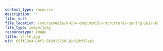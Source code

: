 ```yaml
---
content_type: resource
description: ''
file: null
file_location: /coursemedia/6-004-computation-structures-spring-2017/65ff13e48bf26b9d525d18d32bf97ae2_v4-th.jpg
file_type: image/jpeg
resourcetype: Image
title: v4-th.jpg
uid: 65ff13e4-8bf2-6b9d-525d-18d32bf97ae2
---
```

